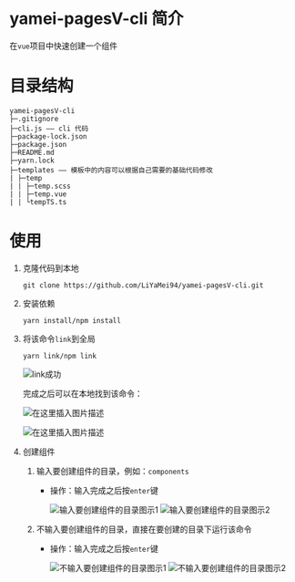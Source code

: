 # yamei-pagesV-cli 简介

在`vue`项目中快速创建一个组件

# 目录结构

```
yamei-pagesV-cli
├─.gitignore
├─cli.js —— cli 代码
├─package-lock.json
├─package.json
├─README.md
├─yarn.lock
├─templates —— 模板中的内容可以根据自己需要的基础代码修改
| ├─temp
| | ├─temp.scss
| | ├─temp.vue
| | └tempTS.ts
```

# 使用

1. 克隆代码到本地

   ```
   git clone https://github.com/LiYaMei94/yamei-pagesV-cli.git
   ```

2. 安装依赖

   ```
   yarn install/npm install
   ```

3. 将该命令`link`到全局

   ```
   yarn link/npm link
   ```

   ![link成功](https://img-blog.csdnimg.cn/20200731154221516.png)

   完成之后可以在本地找到该命令：

   ![在这里插入图片描述](https://img-blog.csdnimg.cn/20200731155929855.png)

   ![在这里插入图片描述](https://img-blog.csdnimg.cn/20200731155932214.png)

4. 创建组件

   1. 输入要创建组件的目录，例如：`components`

      - 操作：输入完成之后按`enter`键

        ![输入要创建组件的目录图示1](https://img-blog.csdnimg.cn/20200731155438934.png)
        ![输入要创建组件的目录图示2](https://img-blog.csdnimg.cn/20200731155026646.gif)

   2. 不输入要创建组件的目录，直接在要创建的目录下运行该命令

      - 操作：输入完成之后按`enter`键

        ![不输入要创建组件的目录图示1](https://img-blog.csdnimg.cn/20200731155436272.png)
        ![不输入要创建组件的目录图示2](https://img-blog.csdnimg.cn/20200731155026723.gif)
